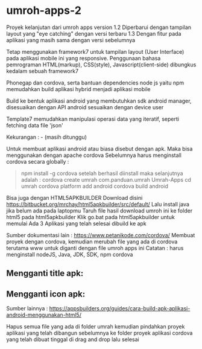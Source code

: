 # umroh-apps-2
Proyek kelanjutan dari umroh apps version 1.2
Diperbarui dengan tampilan layout yang "eye catching" dengan versi terbaru 1.3
Dengan fitur pada aplikasi yang masih sama dengan versi sebelumnya

Tetap menggunakan framework7 untuk tampilan layout (User Interface) pada aplikasi mobile ini yang responsive.
Penggunaan bahasa pemrograman HTML(markup), CSS(style), Javascript(client-side) dibungkus kedalam sebuah framework7

Phonegap dan cordova, serta bantuan dependencies node js yaitu npm
memudahkan build aplikasi hybrid menjadi aplikasi mobile

Build ke bentuk aplikasi android yang membutuhkan sdk android manager, disesuaikan dengan API android sesuaikan dengan device user

Template7 memudahkan manipulasi operasi data yang iteratif, seperti fetching data file 'json'

Kekurangan : - (masih ditunggu)

Untuk membuat aplikasi android atau biasa disebut dengan apk.
Maka bisa menggunakan dengan apache cordova
Sebelumnya harus menginstall cordova secara globally :
>npm install -g cordova
setelah berhasil diinstall maka selanjutnya adalah :
>cordova create umrah com.panduan.umrah Umrah-Apps
>cd umrah
>cordova platform add android
>cordova build android

Bisa juga dengan HTML5APKBUILDER
Download disini https://bitbucket.org/mrchay/html5apkbuilder/src/default/
Lalu install java jika belum ada pada laptopmu
Taruh file hasil download umroh ini ke folder html5 pada html5apkbuilder
Klik go.bat pada html5apkbuilder untuk memulai
Ada 3 Aplikasi yang telah selesai dibuild ke apk

Sumber dokumentasi lain : https://www.petanikode.com/cordova/
Membuat proyek dengan cordova, kemudian merubah file yang ada di cordova terutama www
untuk diganti dengan file umroh apps ini
Catatan : harus menginstall nodeJS, Java, JDK, SDK, npm cordova

Mengganti title apk:
-
Mengganti icon apk:
-

Sumber lainnya : https://appsbuilders.org/guides/cara-build-apk-aplikasi-android-menggunakan-html5/

Hapus semua file yang ada di folder umrah
kemudian pindahkan proyek aplikasi yang telah dibangun sebelumnya
ke folder proyek aplikasi cordova yang telah dibuat
tinggal di drag and drop lalu selesai
